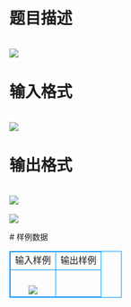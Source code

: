 # 

 
 # 题目描述 
<p>
<br><img src="/source/joyoi/tyvj-2947/img/aHR0cDovL3d3dy5qb3lvaS5jbi9wcm9ibGVtL3R5dmotMjk0Ny9wcm9ibGVtc19pbWFnZXMvMzUyNS8xMS5qcGc=.jpg"></img></p> 

 
 # 输入格式 
<p>
<br><img src="/source/joyoi/tyvj-2947/img/aHR0cDovL3d3dy5qb3lvaS5jbi9wcm9ibGVtL3R5dmotMjk0Ny9wcm9ibGVtc19pbWFnZXMvMzUyNS8xMi5qcGc=.jpg"></img></p> 

 
 # 输出格式 
<p>
<br><img src="/source/joyoi/tyvj-2947/img/aHR0cDovL3d3dy5qb3lvaS5jbi9wcm9ibGVtL3R5dmotMjk0Ny9wcm9ibGVtc19pbWFnZXMvMzUyNS8xMy5qcGc=.jpg"></img><br><br><img src="/source/joyoi/tyvj-2947/img/aHR0cDovL3d3dy5qb3lvaS5jbi9wcm9ibGVtL3R5dmotMjk0Ny9wcm9ibGVtc19pbWFnZXMvMzUyNS8xNC5qcGc=.jpg"></img></p> 
# 样例数据
<style>
        table,table tr th, table tr td { border:1px solid #0094ff; }
        table { width: 200px; min-height: 25px; line-height: 25px; text-align: center; border-collapse: collapse;}   
    </style>
<table>
	<tr>
		<td>输入样例</td>
		<td>输出样例</td>
	</tr>
<tr><td><br><img src="/source/joyoi/tyvj-2947/img/aHR0cDovL3d3dy5qb3lvaS5jbi9wcm9ibGVtL3R5dmotMjk0Ny9wcm9ibGVtc19pbWFnZXMvMzUyNS8xNS5qcGc=.jpg"></img></td><td></td></tr></table>
